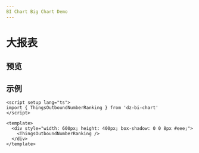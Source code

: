 ```yaml
---
BI Chart Big Chart Demo
---
```


# 大报表

<script setup lang="ts">
import ThingsOutboundNumberRankingDemo from '../components/business/ThingsOutboundNumberRankingDemo.vue'
</script>

## 预览

<ThingsOutboundNumberRankingDemo />

## 示例

```vue
<script setup lang="ts">
import { ThingsOutboundNumberRanking } from 'dz-bi-chart'
</script>

<template>
  <div style="width: 600px; height: 400px; box-shadow: 0 0 8px #eee;">
    <ThingsOutboundNumberRanking />
  </div>
</template>
```
